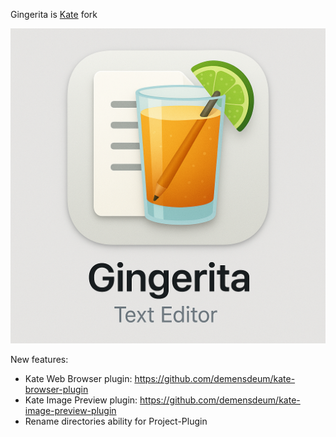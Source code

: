 Gingerita is [Kate](https://github.com/KDE/kate) fork

![Icon.png](Icon.png)

New features:

* Kate Web Browser plugin: https://github.com/demensdeum/kate-browser-plugin
* Kate Image Preview plugin: https://github.com/demensdeum/kate-image-preview-plugin
* Rename directories ability for Project-Plugin
